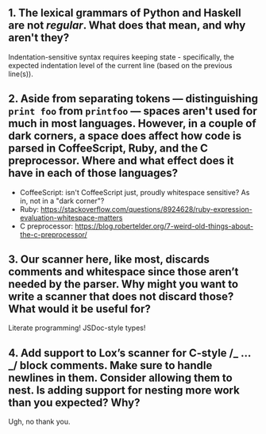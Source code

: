 ## 1. The lexical grammars of Python and Haskell are not _regular_. What does that mean, and why aren't they?

Indentation-sensitive syntax requires keeping state - specifically, the expected indentation level of the current line (based on the previous line(s)).

## 2. Aside from separating tokens — distinguishing `print foo` from `printfoo` — spaces aren't used for much in most languages. However, in a couple of dark corners, a space does affect how code is parsed in CoffeeScript, Ruby, and the C preprocessor. Where and what effect does it have in each of those languages?

- CoffeeScript: isn't CoffeeScript just, proudly whitespace sensitive? As in, not in a "dark corner"?
- Ruby: https://stackoverflow.com/questions/8924628/ruby-expression-evaluation-whitespace-matters
- C preprocessor: https://blog.robertelder.org/7-weird-old-things-about-the-c-preprocessor/

## 3. Our scanner here, like most, discards comments and whitespace since those aren’t needed by the parser. Why might you want to write a scanner that does not discard those? What would it be useful for?

Literate programming! JSDoc-style types!

## 4. Add support to Lox’s scanner for C-style /_ ... _/ block comments. Make sure to handle newlines in them. Consider allowing them to nest. Is adding support for nesting more work than you expected? Why?

Ugh, no thank you.
